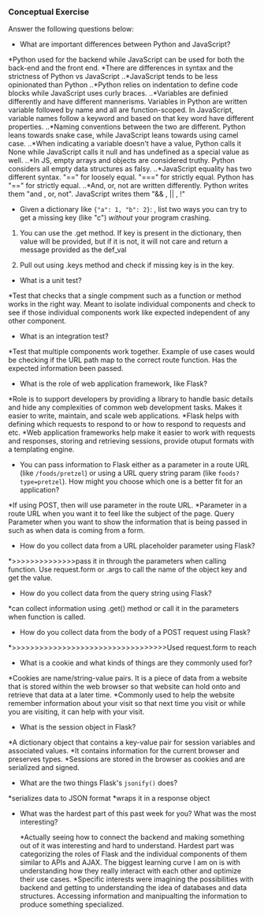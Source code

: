 ### Conceptual Exercise

Answer the following questions below:

- What are important differences between Python and JavaScript?

*Python used for the backend while JavaScript can be used for both the back-end and the front end.
*There are differences in syntax and the strictness of Python vs JavaScript
..*JavaScript tends to be less opinionated than Python
..*Python relies on indentation to define code blocks while JavaScript uses curly braces.
..*Variables are definied differently and have different mannerisms. Variables in Python are written variable followed by name and all are function-scoped. In JavaScript, variable names follow a keyword and based on that key word have different properties.
..*Naming conventions between the two are different. Python leans towards snake case, while JavaScript leans towards using camel case.
..*When indicating a variable doesn't have a value, Python calls it None while JavaScript calls it null and has undefined as a special value as well.
..*In JS, empty arrays and objects are considered truthy. Python considers all empty data structures as falsy.
..\*JavaScript equality has two different syntax. "==" for loosely equal. "===" for strictly equal. Python has "==" for strictly equal.
..\*And, or, not are written differently. Python writes them "and , or, not". JavaScript writes them "&& , || , !"

- Given a dictionary like `{"a": 1, "b": 2}`: , list two ways you
  can try to get a missing key (like "c") _without_ your program crashing.

1. You can use the .get method. If key is present in the dictionary, then value will be provided, but if it is not, it will not care and return a message provided as the def_val

2. Pull out using .keys method and check if missing key is in the key.

- What is a unit test?

\*Test that checks that a single compment such as a function or method works in the right way. Meant to isolate individual components and check to see if those individual components work like expected independent of any other component.

- What is an integration test?

\*Test that multiple components work together. Example of use cases would be checking if the URL path map to the correct route function. Has the expected information been passed.

- What is the role of web application framework, like Flask?

*Role is to support developers by providing a library to handle basic details and hide any complexities of common web development tasks. Makes it easier to write, maintain, and scale web applications.
*Flask helps with defining which requests to respond to or how to respond to requests and etc.
\*Web application frameworks help make it easier to work with requests and responses, storing and retrieving sessions, provide otuput formats with a templating engine.

- You can pass information to Flask either as a parameter in a route URL (like
  `/foods/pretzel`) or using a URL query string param (like
  `foods?type=pretzel`). How might you choose which one is a better fit for an
  application?

*If using POST, then will use parameter in the route URL.
*Parameter in a route URL when you want it to feel like the subject of the page. Query Parameter when you want to show the information that is being passed in such as when data is coming from a form.

- How do you collect data from a URL placeholder parameter using Flask?

\*>>>>>>>>>>>>>>pass it in through the parameters when calling function. Use request.form or .args to call the name of the object key and get the value.

- How do you collect data from the query string using Flask?

\*can collect information using .get() method or call it in the parameters when function is called.

- How do you collect data from the body of a POST request using Flask?

\*>>>>>>>>>>>>>>>>>>>>>>>>>>>>>>>>>>Used request.form to reach

- What is a cookie and what kinds of things are they commonly used for?

*Cookies are name/string-value pairs. It is a piece of data from a website that is stored within the web browser so that website can hold onto and retrieve that data at a later time.
*Commonly used to help the website remember information about your visit so that next time you visit or while you are visiting, it can help with your visit.

- What is the session object in Flask?

*A dictionary object that contains a key-value pair for session variables and associated values.
*It contains information for the current browser and preserves types.
\*Sessions are stored in the browser as cookies and are serialized and signed.

- What are the two things Flask's `jsonify()` does?

*serializes data to JSON format
*wraps it in a response object

- What was the hardest part of this past week for you?
  What was the most interesting?

  *Actually seeing how to connect the backend and making something out of it was interesting and hard to understand. Hardest part was categorizing the roles of Flask and the individual components of them similar to APIs and AJAX. The biggest learning curve I am on is with understanding how they really interact with each other and optimize their use cases.
  *Specific interests were imagining the possibilities with backend and getting to understanding the idea of databases and data structures. Accessing information and manipualting the information to produce something specialized.
